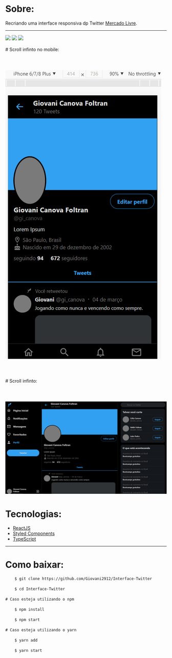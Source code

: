 
# Sobre:
Recriando uma interface responsiva dp Twitter  [Mercado Livre](https://www.mercadolivre.com.br/).

---

<img src="https://ik.imagekit.io/68zs3fyerma/Twitter-Logo_xCfGZGorg.jpg" width="200">

<img src="https://ik.imagekit.io/68zs3fyerma/fullscreen_8zkihXdLk9.PNG">

<img src="https://ik.imagekit.io/68zs3fyerma/fuulscrenmobile_J9oysIzhc.PNG">

<br />
<br />
#  Scroll infinto no mobile:
<br />
<br />

<h1>
    <img src="gifs/fullscreenmobilegif.gif">
</h1>

<br />
<br />
#  Scroll infinto:
<br />
<br />

<h1>
    <img src="gifs/fullscreengif.gif">
</h1>

# Tecnologias:
- [ReactJS](https://pt-br.reactjs.org/)
- [Styled Components](https://styled-components.com/)
- [TypeScript](https://www.typescriptlang.org/)

---

# Como baixar:

```
    $ git clone https://github.com/Giovani2912/Interface-Twitter

    $ cd Interface-Twitter

# Caso esteja utilizando o npm

    $ npm install

    $ npm start

# Caso esteja utilizando o yarn

    $ yarn add

    $ yarn start

```